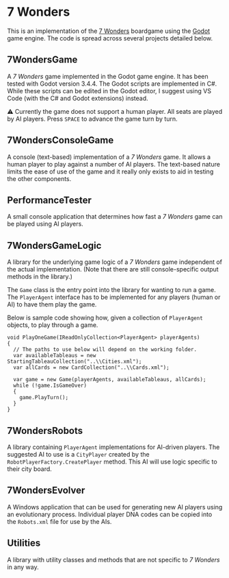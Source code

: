 # 7 Wonders

This is an implementation of the [7 Wonders](https://boardgamegeek.com/boardgame/68448/7-wonders) boardgame using the [Godot](https://godotengine.org/) game engine. The code is spread across several projects detailed below.

## 7WondersGame

A _7 Wonders_ game implemented in the Godot game engine. It has been tested with Godot version 3.4.4. The Godot scripts are implemented in C#. While these scripts can be edited in the Godot editor, I suggest using VS Code (with the C# and Godot extensions) instead.

⚠️ Currently the game does not support a human player. All seats are played by AI players. Press `SPACE` to advance the game turn by turn.

## 7WondersConsoleGame

A console (text-based) implementation of a _7 Wonders_ game. It allows a human player to play against a number of AI players. The text-based nature limits the ease of use of the game and it really only exists to aid in testing the other components.

## PerformanceTester

A small console application that determines how fast a _7 Wonders_ game can be played using AI players.

## 7WondersGameLogic

A library for the underlying game logic of a _7 Wonders_ game independent of the actual implementation. (Note that there are still console-specific output methods in the library.)

The `Game` class is the entry point into the library for wanting to run a game. The `PlayerAgent` interface has to be implemented for any players (human or AI) to have them play the game.

Below is sample code showing how, given a collection of `PlayerAgent` objects, to play through a game.
```
void PlayOneGame(IReadOnlyCollection<PlayerAgent> playerAgents)
{
  // The paths to use below will depend on the working folder.
  var availableTableaus = new StartingTableauCollection("..\\Cities.xml");
  var allCards = new CardCollection("..\\Cards.xml");

  var game = new Game(playerAgents, availableTableaus, allCards);
  while (!game.IsGameOver)
  {
    game.PlayTurn();
  }
}
```

## 7WondersRobots

A library containing `PlayerAgent` implementations for AI-driven players. The suggested AI to use is a `CityPlayer` created by the `RobotPlayerFactory.CreatePlayer` method. This AI will use logic specific to their city board.

## 7WondersEvolver

A Windows application that can be used for generating new AI players using an evolutionary process. Individual player DNA codes can be copied into the `Robots.xml` file for use by the AIs.

## Utilities

A library with utility classes and methods that are not specific to _7 Wonders_ in any way.
